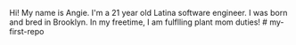Hi! My name is Angie. I'm a 21 year old Latina software engineer. I was born and bred in Brooklyn. In my freetime, I am fulflling plant mom duties! # my-first-repo